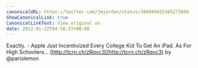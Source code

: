 ```yaml
---
canonicalURL: https://twitter.com/jmjordan/status/160949425345273856
ShowCanonicalLink: true
CanonicalLinkText: View original on
date: 2012-01-22T04:58:27+00:00
---
```

Exactly. - Apple Just Incentivized Every College Kid To Get An iPad. As For High Schoolers... [http://tcrn.ch/zRqvc3](http://tcrn.ch/zRqvc3) by @parislemon